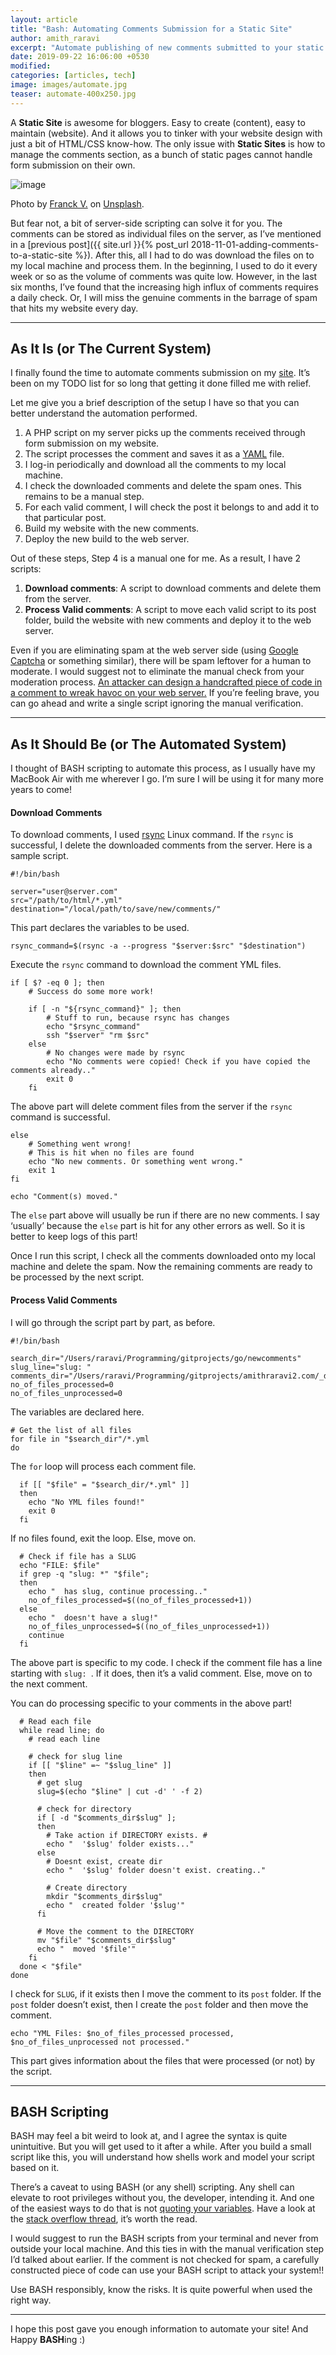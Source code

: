 ```yaml
---
layout: article
title: "Bash: Automating Comments Submission for a Static Site"
author: amith_raravi
excerpt: "Automate publishing of new comments submitted to your static site."
date: 2019-09-22 16:06:00 +0530
modified:
categories: [articles, tech]
image: images/automate.jpg
teaser: automate-400x250.jpg
---
```


A **Static Site** is awesome for bloggers. Easy to create (content), easy to maintain (website). And it allows you to tinker with your website design with just a bit of HTML/CSS know-how. The only issue with **Static Sites** is how to manage the comments section, as a bunch of static pages cannot handle form submission on their own.

![image](/images/automate.jpg)
<figcaption>Photo by <a href="https://unsplash.com/@franckinjapan">Franck V.</a> on  <a href="https://unsplash.com/s/photos/automation">Unsplash</a>.</figcaption>

But fear not, a bit of server-side scripting can solve it for you. The comments can be stored as individual files on the server, as I’ve mentioned in a [previous post]({{ site.url }}{% post_url 2018-11-01-adding-comments-to-a-static-site %}). After this, all I had to do was download the files on to my local machine and process them. In the beginning, I used to do it every week or so as the volume of comments was quite low. However, in the last six months, I’ve found that the increasing high influx of comments requires a daily check. Or, I will miss the genuine comments in the barrage of spam that hits my website every day.

---

## As It Is (or The Current System)

I finally found the time to automate comments submission on my [site](https://www.amithraravi.com). It’s been on my TODO list for so long that getting it done filled me with relief.

Let me give you a brief description of the setup I have so that you can better understand the automation performed.
1. A PHP script on my server picks up the comments received through form submission on my website.
2. The script processes the comment and saves it as a [YAML](https://yaml.org) file.
3. I log-in periodically and download all the comments to my local machine.
4. I check the downloaded comments and delete the spam ones. This remains to be a manual step.
5. For each valid comment, I will check the post it belongs to and add it to that particular post.
6. Build my website with the new comments.
7. Deploy the new build to the web server.

Out of these steps, Step 4 is a manual one for me. As a result, I have 2 scripts:
1. **Download comments**: A script to download comments and delete them from the server.
2. **Process Valid comments**: A script to move each valid script to its post folder, build the website with new comments and deploy it to the web server.

Even if you are eliminating spam at the web server side (using [Google Captcha](https://www.google.com/recaptcha/intro/v3.html) or something similar), there will be spam leftover for a human to moderate. I would suggest not to eliminate the manual check from your moderation process. <u>An attacker can design a handcrafted piece of code in a comment to wreak havoc on your web server.</u> If you’re feeling brave, you can go ahead and write a single script ignoring the manual verification.

---

## As It Should Be (or The Automated System)

I thought of BASH scripting to automate this process, as I usually have my MacBook Air with me wherever I go. I’m sure I will be using it for many more years to come!

#### Download Comments

To download comments, I used [rsync](https://linux.die.net/man/1/rsync) Linux command. If the `rsync` is successful, I delete the downloaded comments from the server. Here is a sample script.

```shell
#!/bin/bash

server="user@server.com"
src="/path/to/html/*.yml"
destination="/local/path/to/save/new/comments/"
```

This part declares the variables to be used.

```shell
rsync_command=$(rsync -a --progress "$server:$src" "$destination")
```

Execute the `rsync` command to download the comment YML files.

```shell
if [ $? -eq 0 ]; then
    # Success do some more work!

    if [ -n "${rsync_command}" ]; then
        # Stuff to run, because rsync has changes
        echo "$rsync_command"
        ssh "$server" "rm $src"
    else
        # No changes were made by rsync
        echo "No comments were copied! Check if you have copied the comments already.."
        exit 0
    fi
```

The above part will delete comment files from the server if the `rsync` command is successful.

```shell
else
    # Something went wrong!
    # This is hit when no files are found
    echo "No new comments. Or something went wrong."
    exit 1
fi

echo "Comment(s) moved."
```

The `else` part above will usually be run if there are no new comments. I say ‘usually’ because the `else` part is hit for any other errors as well. So it is better to keep logs of this part!

Once I run this script, I check all the comments downloaded onto my local machine and delete the spam. Now the remaining comments are ready to be processed by the next script.

#### Process Valid Comments

I will go through the script part by part, as before.

```shell
#!/bin/bash

search_dir="/Users/raravi/Programming/gitprojects/go/newcomments"
slug_line="slug: "
comments_dir="/Users/raravi/Programming/gitprojects/amithraravi2.com/_data/comments/"
no_of_files_processed=0
no_of_files_unprocessed=0
```

The variables are declared here.

```shell
# Get the list of all files
for file in "$search_dir"/*.yml
do
```

The `for` loop will process each comment file.

```shell
  if [[ "$file" = "$search_dir/*.yml" ]]
  then
    echo "No YML files found!"
    exit 0
  fi
```

If no files found, exit the loop. Else, move on.

```shell
  # Check if file has a SLUG
  echo "FILE: $file"
  if grep -q "slug: *" "$file";
  then
    echo "  has slug, continue processing.."
    no_of_files_processed=$((no_of_files_processed+1))
  else
    echo "  doesn't have a slug!"
    no_of_files_unprocessed=$((no_of_files_unprocessed+1))
    continue
  fi
```

The above part is specific to my code. I check if the comment file has a line starting with `slug: `. If it does, then it’s a valid comment. Else, move on to the next comment.

You can do processing specific to your comments in the above part!

```shell
  # Read each file
  while read line; do
    # read each line

    # check for slug line
    if [[ "$line" =~ "$slug_line" ]]
    then
      # get slug
      slug=$(echo "$line" | cut -d' ' -f 2)

      # check for directory
      if [ -d "$comments_dir$slug" ];
      then
        # Take action if DIRECTORY exists. #
        echo "  '$slug' folder exists..."
      else
        # Doesnt exist, create dir
        echo "  '$slug' folder doesn't exist. creating.."

        # Create directory
        mkdir "$comments_dir$slug"
        echo "  created folder '$slug'"
      fi

      # Move the comment to the DIRECTORY
      mv "$file" "$comments_dir$slug"
      echo "  moved '$file'"
    fi
  done < "$file"
done
```

I check for `SLUG`, if it exists then I move the comment to its `post` folder. If the `post` folder doesn’t exist, then I create the `post` folder and then move the comment.

```shell
echo "YML Files: $no_of_files_processed processed, $no_of_files_unprocessed not processed."
```

This part gives information about the files that were processed (or not) by the script.

---

## BASH Scripting

BASH may feel a bit weird to look at, and I agree the syntax is quite unintuitive. But you will get used to it after a while. After you build a small script like this, you will understand how shells work and model your script based on it.

There’s a caveat to using BASH (or any shell) scripting. Any shell can elevate to root privileges without you, the developer, intending it. And one of the easiest ways to do that is not [quoting your variables](https://www.tldp.org/LDP/abs/html/quotingvar.html). Have a look at the [stack overflow thread](https://unix.stackexchange.com/questions/171346/security-implications-of-forgetting-to-quote-a-variable-in-bash-posix-shells), it’s worth the read.

I would suggest to run the BASH scripts from your terminal and never from outside your local machine. And this ties in with the manual verification step I’d talked about earlier. If the comment is not checked for spam, a carefully constructed piece of code can use your BASH script to attack your system!!

Use BASH responsibly, know the risks. It is quite powerful when used the right way.

---

I hope this post gave you enough information to automate your site! And Happy **BASH**ing :)
